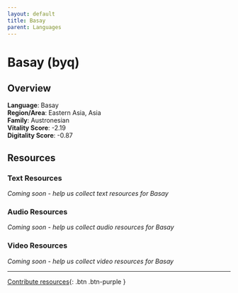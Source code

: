 ```yaml
---
layout: default
title: Basay
parent: Languages
---
```


# Basay (byq)

## Overview

**Language**: Basay  
**Region/Area**: Eastern Asia, Asia  
**Family**: Austronesian  
**Vitality Score**: -2.19  
**Digitality Score**: -0.87  

## Resources

### Text Resources
*Coming soon - help us collect text resources for Basay*

### Audio Resources
*Coming soon - help us collect audio resources for Basay*

### Video Resources
*Coming soon - help us collect video resources for Basay*

---

[Contribute resources](https://fairtrain.github.io/){: .btn .btn-purple }
